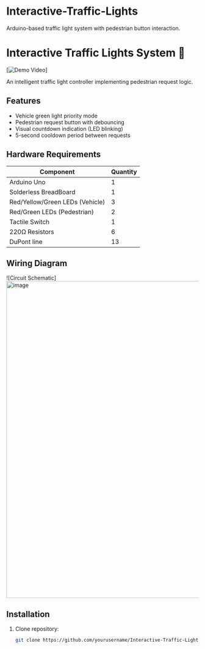 # Interactive-Traffic-Lights
Arduino-based traffic light system with pedestrian button interaction.

# Interactive Traffic Lights System 🚦

[![Demo Video](https://youtube.com/shorts/YAz42z3LjHY?feature=share)]

An intelligent traffic light controller implementing pedestrian request logic.

## Features
- Vehicle green light priority mode
- Pedestrian request button with debouncing
- Visual countdown indication (LED blinking)
- 5-second cooldown period between requests

## Hardware Requirements
| Component | Quantity |
|-----------|----------|
| Arduino Uno | 1 |
| Solderless BreadBoard | 1 |
| Red/Yellow/Green LEDs (Vehicle) | 3 |
| Red/Green LEDs (Pedestrian) | 2 |
| Tactile Switch | 1 |
| 220Ω Resistors | 6 |
| DuPont line | 13 |


## Wiring Diagram
![Circuit Schematic]
<img width="829" alt="image" src="https://github.com/user-attachments/assets/3eafef36-513a-4c76-a623-6f8a156457f2" />


## Installation
1. Clone repository:
   ```bash
   git clone https://github.com/yourusername/Interactive-Traffic-Lights.git
